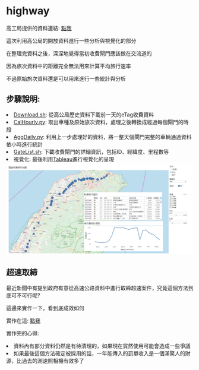 # highway
<p>高工局提供的資料連結: <a href="http://tisvcloud.freeway.gov.tw/">點我</a></p>
<p>這次利用高公局的開放資料進行一些分析與視覺化的部分</p>
<p>在整理完資料之後，深深地覺得當初收費閘門應該做在交流道的</p>
<p>因為旅次資料中的距離完全無法用來計算平均旅行速率</p>
<p>不過原始旅次資料還是可以用來進行一些統計與分析</p>

<h2>步驟說明:</h2>
<li><a href="src/Download.sh">Download.sh</a>: 從高公局歷史資料下載前一天的eTag收費資料</li>
<li><a href="src/CalHourly.py">CalHourly.py</a>: 取出車種及原始旅次資料，處理之後轉換成經過每個閘門的時段</li>
<li><a href="src/AggDaily.py">AggDaily.py</a>: 利用上一步處理好的資料，將一整天個閘門完整的車輛通過資料依小時進行統計</li>
<li><a href="src/GateList.sh">GateList.sh</a>: 下載收費閘門的詳細資訊，包括ID、經緯度、里程數等</li>

<li>視覺化: 最後利用<a href="https://public.tableau.com/views/highway_statistics/Dashboard1?:embed=y&:display_count=yes&publish=yes">Tableau</a>進行視覺化的呈現</li>
<img src="tableau.png"></img>

<h2>超速取締</h2>
<p>最近新聞中有提到政府有意從高速公路資料中進行取締超速案件，究竟這個方法到底可不可行呢?</p>
<p>這邊來實作一下，看到底成效如何</p>
<p>實作在這: <a href="http://nbviewer.jupyter.org/github/mirage7714/highway/tree/master/src/highway_overspeed_discussion.ipynb">點我</a></p>
<p>實作完的心得: </p>
<li>資料內有部分資料仍然是有待清理的，如果現在貿然使用可能會造成一些爭議</li>
<li>如果最後這個方法確定被採用的話，一年能傳入的罰單收入是一個滿驚人的財源，比過去的測速照相機有效多了</li>
